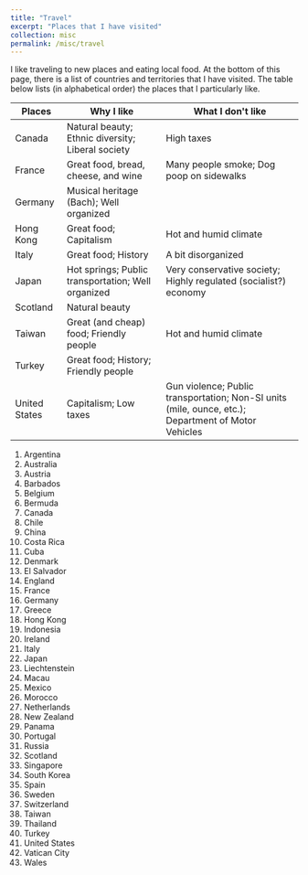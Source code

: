 ```yaml
---
title: "Travel"
excerpt: "Places that I have visited"
collection: misc
permalink: /misc/travel
---
```


I like traveling to new places and eating local food. At the bottom of this page, there is a list of countries and territories that I have visited. The table below lists (in alphabetical order) the places that I particularly like. 

| Places |	Why I like |	What I don't like |
| --- | --- | --- |
Canada |	Natural beauty; Ethnic diversity; Liberal society |	High taxes |
France |	Great food, bread, cheese, and wine |	Many people smoke; Dog poop on sidewalks |
Germany |	Musical heritage (Bach); Well organized | |
Hong Kong |	Great food; Capitalism |	Hot and humid climate |
Italy |	Great food; History |	A bit disorganized |
Japan |	Hot springs; Public transportation; Well organized |	Very conservative society; Highly regulated (socialist?) economy |
Scotland |	Natural beauty | |
Taiwan |	Great (and cheap) food; Friendly people |	Hot and humid climate |
Turkey |	Great food; History; Friendly people | |
United States |	Capitalism; Low taxes |	Gun violence; Public transportation; Non-SI units (mile, ounce, etc.); Department of Motor Vehicles |

1. Argentina
1. Australia
1. Austria
1. Barbados
1. Belgium
1. Bermuda
1. Canada
1. Chile
1. China
1. Costa Rica
1. Cuba
1. Denmark
1. El Salvador
1. England
1. France
1. Germany
1. Greece
1. Hong Kong
1. Indonesia
1. Ireland
1. Italy
1. Japan
1. Liechtenstein
1. Macau
1. Mexico
1. Morocco
1. Netherlands
1. New Zealand
1. Panama
1. Portugal
1. Russia
1. Scotland
1. Singapore
1. South Korea
1. Spain
1. Sweden
1. Switzerland
1. Taiwan
1. Thailand
1. Turkey
1. United States
1. Vatican City
1. Wales
